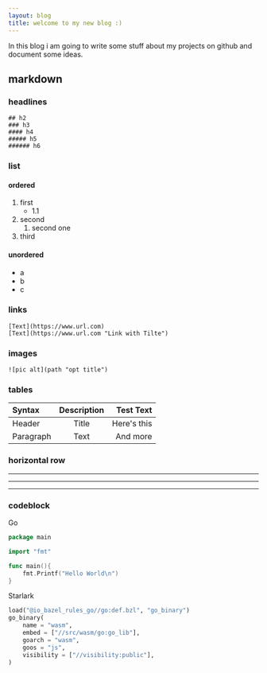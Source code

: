 ```yaml
---
layout: blog
title: welcome to my new blog :)
---
```


In this blog i am going to write some stuff about my projects on github
and document some ideas.

## markdown

### headlines

```
## h2
### h3
#### h4
##### h5
###### h6
```

### list

#### ordered

1. first
    * 1.1
2. second
    1. second one
3. third

#### unordered

* a
* b
* c

### links

```
[Text](https://www.url.com)
[Text](https://www.url.com "Link with Tilte")
```

### images

```
![pic alt](path "opt title")
```

### tables

| Syntax      | Description | Test Text     |
| :---        |    :----:   |          ---: |
| Header      | Title       | Here's this   |
| Paragraph   | Text        | And more      |



### horizontal row

---
***
___


### codeblock

Go
```go
package main

import "fmt"

func main(){
    fmt.Printf("Hello World\n")
}
```

Starlark
```python
load("@io_bazel_rules_go//go:def.bzl", "go_binary")
go_binary(
    name = "wasm",
    embed = ["//src/wasm/go:go_lib"],
    goarch = "wasm",
    goos = "js",
    visibility = ["//visibility:public"],
)
```


